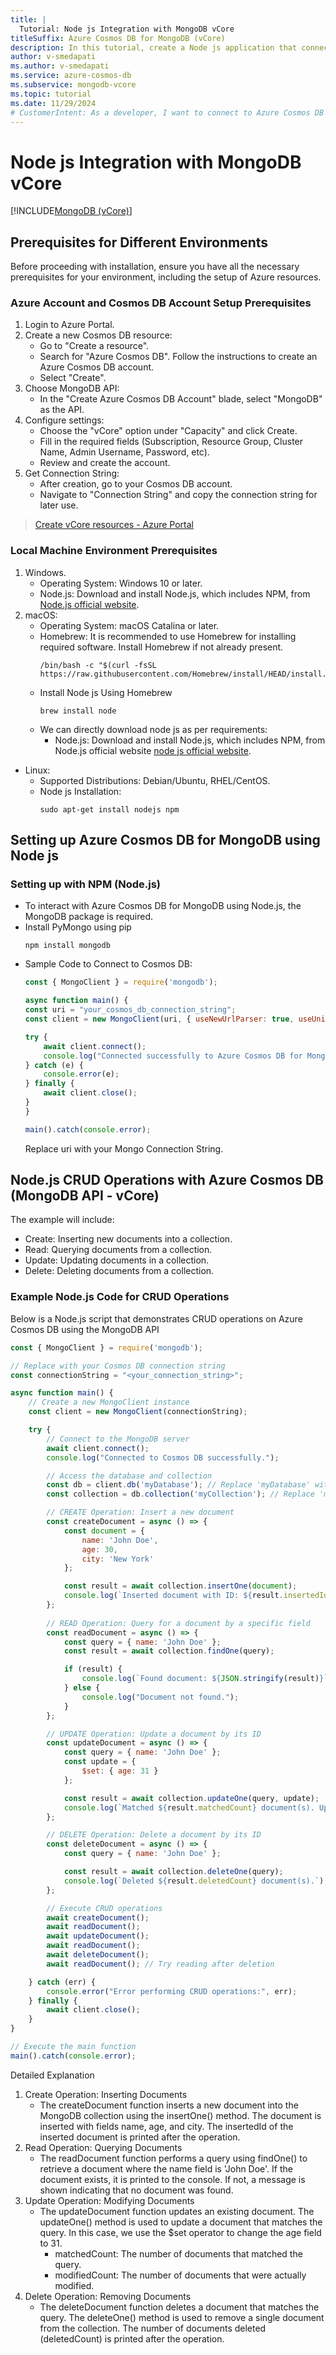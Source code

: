 ```yaml
---
title: |
  Tutorial: Node js Integration with MongoDB vCore
titleSuffix: Azure Cosmos DB for MongoDB (vCore)
description: In this tutorial, create a Node js application that connects to a vCore cluster in Azure Cosmos DB for MongoDB and performs CRUD (Create, Read, Update, Delete) operations on documents within a collection.
author: v-smedapati
ms.author: v-smedapati
ms.service: azure-cosmos-db
ms.subservice: mongodb-vcore
ms.topic: tutorial
ms.date: 11/29/2024
# CustomerIntent: As a developer, I want to connect to Azure Cosmos DB for MongoDB (vCore) from my Node js application, so I can efficiently perform CRUD operations and manage my database.
---
```


# Node js Integration with MongoDB vCore

[!INCLUDE[MongoDB (vCore)](~/reusable-content/ce-skilling/azure/includes/cosmos-db/includes/appliesto-mongodb-vcore.md)]

## Prerequisites for Different Environments 
Before proceeding with installation, ensure you have all the necessary prerequisites for your environment, including the setup of Azure resources.

### Azure Account and Cosmos DB Account Setup Prerequisites

1. Login to Azure Portal.
1. Create a new Cosmos DB resource:
	- Go to "Create a resource".
	- Search for "Azure Cosmos DB". Follow the instructions to create an Azure Cosmos DB account.
	- Select "Create". 
1. Choose MongoDB API:
	- In the "Create Azure Cosmos DB Account" blade, select "MongoDB" as the API.
1. Configure settings:
	- Choose the "vCore" option under "Capacity" and click Create.
	- Fill in the required fields (Subscription, Resource Group, Cluster Name, Admin Username, Password, etc).
	- Review and create the account.
1. Get Connection String:
	- After creation, go to your Cosmos DB account.
	- Navigate to "Connection String" and copy the connection string for later use.

> [Create vCore resources - Azure Portal](quickstart-portal.md)  

### Local Machine Environment Prerequisites
1. Windows.
    - Operating System: Windows 10 or later.
    - Node.js: Download and install Node.js, which includes NPM, from [Node.js official website](https://nodejs.org/en).
1. macOS:
    - Operating System: macOS Catalina or later. 
	- Homebrew: It is recommended to use Homebrew for installing required software. Install Homebrew if not already present. 
		```shell
		/bin/bash -c "$(curl -fsSL https://raw.githubusercontent.com/Homebrew/install/HEAD/install.sh)"
		```
	- Install Node js Using Homebrew
		```shell
		brew install node
    - We can directly download node js as per requirements:
		- Node.js: Download and install Node.js, which includes NPM, from Node.js official website [node js official website](https://nodejs.org/en).    	 
- Linux:
	- Supported Distributions: Debian/Ubuntu, RHEL/CentOS.
	- Node js Installation:
		```shell
		sudo apt-get install nodejs npm        
		```
## Setting up Azure Cosmos DB for MongoDB using Node js   
### Setting up with NPM  (Node.js)
- To interact with Azure Cosmos DB for MongoDB using Node.js, the MongoDB package is required.
- Install PyMongo using pip 
	```shell
	npm install mongodb
	```
- Sample Code to Connect to Cosmos DB: 
	```js
	const { MongoClient } = require('mongodb');

    async function main() {
    const uri = "your_cosmos_db_connection_string";
    const client = new MongoClient(uri, { useNewUrlParser: true, useUnifiedTopology: true });
    
    try {
        await client.connect();
        console.log("Connected successfully to Azure Cosmos DB for MongoDB");
    } catch (e) {
        console.error(e);
    } finally {
        await client.close();
    }
    }

    main().catch(console.error);
	```
	Replace uri with your Mongo Connection String.


## Node.js CRUD Operations with Azure Cosmos DB (MongoDB API - vCore) 
The example will include:
- Create: Inserting new documents into a collection.
- Read: Querying documents from a collection.
- Update: Updating documents in a collection.
- Delete: Deleting documents from a collection.

### Example Node.js Code for CRUD Operations
Below is a Node.js script that demonstrates CRUD operations on Azure Cosmos DB using the MongoDB API  

```js
const { MongoClient } = require('mongodb');

// Replace with your Cosmos DB connection string
const connectionString = "<your_connection_string>";

async function main() {
    // Create a new MongoClient instance
    const client = new MongoClient(connectionString);

    try {
        // Connect to the MongoDB server
        await client.connect();
        console.log("Connected to Cosmos DB successfully.");

        // Access the database and collection
        const db = client.db('myDatabase'); // Replace 'myDatabase' with your database name
        const collection = db.collection('myCollection'); // Replace 'myCollection' with your collection name

        // CREATE Operation: Insert a new document
        const createDocument = async () => {
            const document = {
                name: 'John Doe',
                age: 30,
                city: 'New York'
            };

            const result = await collection.insertOne(document);
            console.log(`Inserted document with ID: ${result.insertedId}`);
        };
        
        // READ Operation: Query for a document by a specific field
        const readDocument = async () => {
            const query = { name: 'John Doe' };
            const result = await collection.findOne(query);

            if (result) {
                console.log(`Found document: ${JSON.stringify(result)}`);
            } else {
                console.log("Document not found.");
            }
        };

        // UPDATE Operation: Update a document by its ID
        const updateDocument = async () => {
            const query = { name: 'John Doe' };
            const update = {
                $set: { age: 31 }
            };

            const result = await collection.updateOne(query, update);
            console.log(`Matched ${result.matchedCount} document(s). Updated ${result.modifiedCount} document(s).`);
        };

        // DELETE Operation: Delete a document by its ID       
        const deleteDocument = async () => {
            const query = { name: 'John Doe' };

            const result = await collection.deleteOne(query);
            console.log(`Deleted ${result.deletedCount} document(s).`);
        };

        // Execute CRUD operations
        await createDocument();
        await readDocument();
        await updateDocument();
        await readDocument();
        await deleteDocument();
        await readDocument(); // Try reading after deletion

    } catch (err) {
        console.error("Error performing CRUD operations:", err);
    } finally {
        await client.close();
    }
}

// Execute the main function
main().catch(console.error);
```

Detailed Explanation

1.	Create Operation: Inserting Documents
    - The createDocument function inserts a new document into the MongoDB collection using the insertOne() method. The document is inserted with fields name, age, and city. The insertedId of the inserted document is printed after the operation.
1.	Read Operation: Querying Documents
    - The readDocument function performs a query using findOne() to retrieve a document where the name field is 'John Doe'. If the document exists, it is printed to the console. If not, a message is shown indicating that no document was found.
1.	Update Operation: Modifying Documents
    - The updateDocument function updates an existing document. The updateOne() method is used to update a document that matches the query. In this case, we use the $set operator to change the age field to 31.
        - matchedCount: The number of documents that matched the query.
        - modifiedCount: The number of documents that were actually modified.
1.	Delete Operation: Removing Documents
    - The deleteDocument function deletes a document that matches the query. The deleteOne() method is used to remove a single document from the collection. The number of documents deleted (deletedCount) is printed after the operation.
